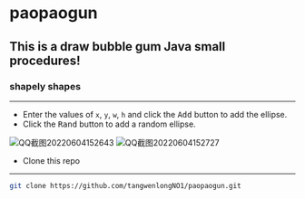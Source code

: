 # **paopaogun**
## This is a draw bubble gum Java small procedures!
### shapely shapes
*****
- Enter the values of ``x``,  ``y``,  ``w``,  ``h``  and click the <kbd>Add</kbd> button to add the ellipse.
- Click the <kbd>Rand</kbd> button to add a random ellipse.

![QQ截图20220604152643](https://user-images.githubusercontent.com/106858241/171989533-cc1bd8c7-f1d9-46e5-b11b-e532a70d0e13.jpg)
![QQ截图20220604152727](https://user-images.githubusercontent.com/106858241/171989544-f7445a4b-5282-4412-8bb1-4b4b325b8715.jpg)
* Clone this repo
-----
```bash
git clone https://github.com/tangwenlongNO1/paopaogun.git
```
